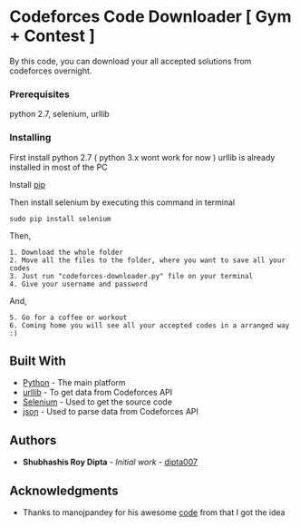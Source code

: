 # Codeforces Code Downloader [ Gym + Contest ]

By this code, you can download your all accepted solutions from codeforces overnight.

### Prerequisites

python 2.7, selenium, urllib

### Installing

First install python 2.7 ( python 3.x wont work for now )
urllib is already installed in most of the PC  

Install [pip](https://pip.pypa.io/en/stable/installing/)

Then install selenium by executing this command in terminal

```
sudo pip install selenium
```

Then,

```
1. Download the whole folder
2. Move all the files to the folder, where you want to save all your codes
3. Just run "codeforces-downloader.py" file on your terminal
4. Give your username and password
```

And,

```
5. Go for a coffee or workout
6. Coming home you will see all your accepted codes in a arranged way :) 
```
## Built With

* [Python](http://www.dropwizard.io/1.0.2/docs/) - The main platform
* [urllib](https://docs.python.org/2/library/urllib.html) - To get data from Codeforces API
* [Selenium](http://selenium-python.readthedocs.io/installation.html) - Used to get the source code
* [json](http://docs.python-guide.org/en/latest/scenarios/json/) - Used to parse data from Codeforces API

## Authors

* **Shubhashis Roy Dipta** - *Initial work* - [dipta007](https://github.com/dipta007)

## Acknowledgments

* Thanks to manojpandey for his awesome [code](https://github.com/manojpandey/CodeForces-Code-Downloader) from that I got the idea
